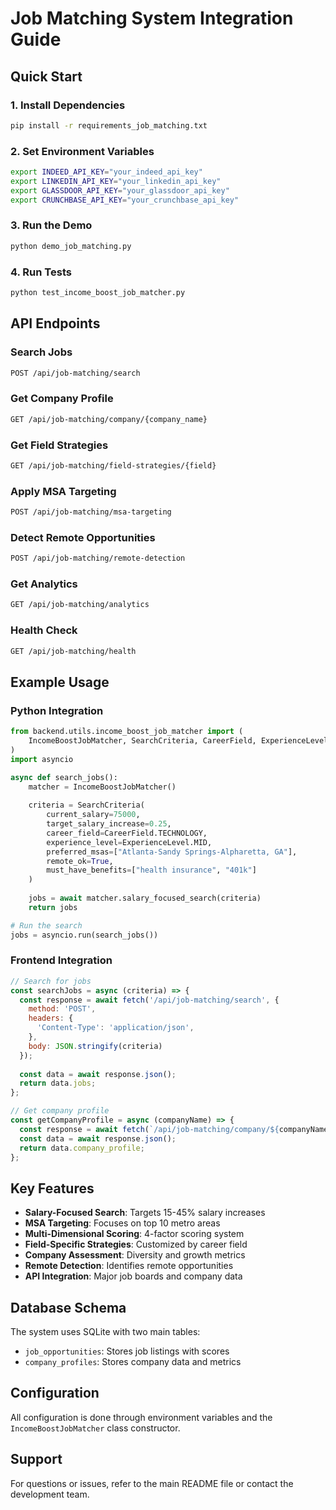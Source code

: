 # Job Matching System Integration Guide

## Quick Start

### 1. Install Dependencies
```bash
pip install -r requirements_job_matching.txt
```

### 2. Set Environment Variables
```bash
export INDEED_API_KEY="your_indeed_api_key"
export LINKEDIN_API_KEY="your_linkedin_api_key"
export GLASSDOOR_API_KEY="your_glassdoor_api_key"
export CRUNCHBASE_API_KEY="your_crunchbase_api_key"
```

### 3. Run the Demo
```bash
python demo_job_matching.py
```

### 4. Run Tests
```bash
python test_income_boost_job_matcher.py
```

## API Endpoints

### Search Jobs
```bash
POST /api/job-matching/search
```

### Get Company Profile
```bash
GET /api/job-matching/company/{company_name}
```

### Get Field Strategies
```bash
GET /api/job-matching/field-strategies/{field}
```

### Apply MSA Targeting
```bash
POST /api/job-matching/msa-targeting
```

### Detect Remote Opportunities
```bash
POST /api/job-matching/remote-detection
```

### Get Analytics
```bash
GET /api/job-matching/analytics
```

### Health Check
```bash
GET /api/job-matching/health
```

## Example Usage

### Python Integration
```python
from backend.utils.income_boost_job_matcher import (
    IncomeBoostJobMatcher, SearchCriteria, CareerField, ExperienceLevel
)
import asyncio

async def search_jobs():
    matcher = IncomeBoostJobMatcher()
    
    criteria = SearchCriteria(
        current_salary=75000,
        target_salary_increase=0.25,
        career_field=CareerField.TECHNOLOGY,
        experience_level=ExperienceLevel.MID,
        preferred_msas=["Atlanta-Sandy Springs-Alpharetta, GA"],
        remote_ok=True,
        must_have_benefits=["health insurance", "401k"]
    )
    
    jobs = await matcher.salary_focused_search(criteria)
    return jobs

# Run the search
jobs = asyncio.run(search_jobs())
```

### Frontend Integration
```javascript
// Search for jobs
const searchJobs = async (criteria) => {
  const response = await fetch('/api/job-matching/search', {
    method: 'POST',
    headers: {
      'Content-Type': 'application/json',
    },
    body: JSON.stringify(criteria)
  });
  
  const data = await response.json();
  return data.jobs;
};

// Get company profile
const getCompanyProfile = async (companyName) => {
  const response = await fetch(`/api/job-matching/company/${companyName}`);
  const data = await response.json();
  return data.company_profile;
};
```

## Key Features

- **Salary-Focused Search**: Targets 15-45% salary increases
- **MSA Targeting**: Focuses on top 10 metro areas
- **Multi-Dimensional Scoring**: 4-factor scoring system
- **Field-Specific Strategies**: Customized by career field
- **Company Assessment**: Diversity and growth metrics
- **Remote Detection**: Identifies remote opportunities
- **API Integration**: Major job boards and company data

## Database Schema

The system uses SQLite with two main tables:
- `job_opportunities`: Stores job listings with scores
- `company_profiles`: Stores company data and metrics

## Configuration

All configuration is done through environment variables and the `IncomeBoostJobMatcher` class constructor.

## Support

For questions or issues, refer to the main README file or contact the development team.
